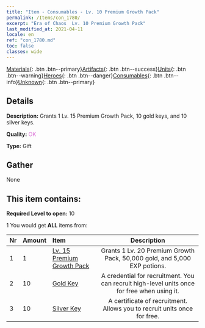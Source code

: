 ```yaml
---
title: "Item - Consumables - Lv. 10 Premium Growth Pack"
permalink: /Items/con_1780/
excerpt: "Era of Chaos  Lv. 10 Premium Growth Pack"
last_modified_at: 2021-04-11
locale: en
ref: "con_1780.md"
toc: false
classes: wide
---
```

 [Materials](/Items/){: .btn .btn--primary}[Artifacts](/Items/Artifacts/){: .btn .btn--success}[Units](/Items/Units/){: .btn .btn--warning}[Heroes](/Items/Heroes/){: .btn .btn--danger}[Consumables](/Items/Consumables/){: .btn .btn--info}[Unknown](/Items/Unknown/){: .btn .btn--primary}

## Details
 **Description:** Grants 1 Lv. 15 Premium Growth Pack, 10 gold keys, and 10 silver keys.

 **Quality:** <span style="color: #DA70D6">OK</span>

 **Type:** Gift

## Gather

  None

## This item contains:

 **Required Level to open:** 10

 1 You would get **ALL** items  from:

  | Nr | Amount |     Item    | Description |
  |:---|:-------|:------------|:-----------:|
  | 1 | 1 | [Lv. 15 Premium Growth Pack](/Items/con_1781/) | Grants 1 Lv. 20 Premium Growth Pack, 50,000 gold, and 5,000 EXP potions. | 
  | 2 | 10 | [Gold Key](/Items/con_783/) | A credential for recruitment. You can recruit high-level units once for free when using it. | 
  | 3 | 10 | [Silver Key](/Items/con_693/) | A certificate of recruitment. Allows you to recruit units once for free. | 
